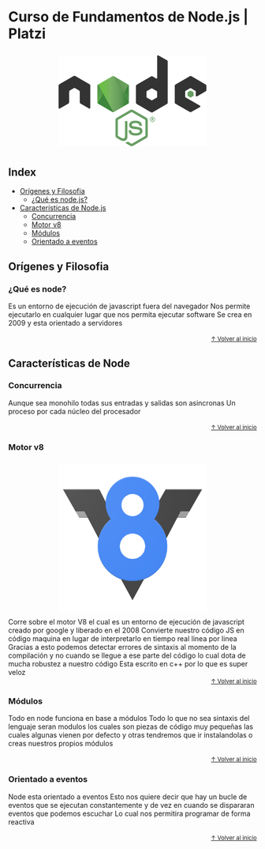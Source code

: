 # Curso de Fundamentos de Node.js | Platzi

<div align="center" style="padding: 8px 0">
  <img src="./md/node.svg" alt="node.js" width="300">
</div>

## Index
- [Orígenes y Filosofia](#orígenes-y-filosofia)
  - [¿Qué es node.js?](#qué-es-node)
- [Características de Node.js](#características-de-node)
  - [Concurrencia](#concurrencia)
  - [Motor v8](#motor-v8)
  - [Módulos](#módulos)
  - [Orientado a eventos](#orientado-a-eventos)

## Orígenes y Filosofia

### ¿Qué es node?
Es un entorno de ejecución de javascript fuera del navegador
Nos permite ejecutarlo en cualquier lugar que nos permita ejecutar software
Se crea en 2009 y esta orientado a servidores

<div align="right">
  <small><a href="#index">↑ Volver al inicio</a></small>
</div>

## Características de Node

### Concurrencia
Aunque sea monohilo todas sus entradas y salidas son asincronas
Un proceso por cada núcleo del procesador

<div align="right">
  <small><a href="#index">↑ Volver al inicio</a></small>
</div>

### Motor v8
<div align="center" style="padding: 8px 0">
  <img src="./md/v8.png" alt="v8" width="300">
</div>
Corre sobre el motor V8 el cual es un entorno de ejecución de javascript
creado por google y liberado en el 2008
Convierte nuestro código JS en código maquina en lugar de interpretarlo en tiempo real linea por linea
Gracias a esto podemos detectar errores de sintaxis al momento de la compilación y no cuando se llegue a ese parte del código lo cual dota de mucha robustez a nuestro código
Esta escrito en c++ por lo que es super veloz

<div align="right">
  <small><a href="#index">↑ Volver al inicio</a></small>
</div>

### Módulos
Todo en node funciona en base a módulos
Todo lo que no sea sintaxis del lenguaje seran modulos
los cuales son piezas de código muy pequeñas
las cuales algunas vienen por defecto y otras tendremos que ir instalandolas
o creas nuestros propios módulos

<div align="right">
  <small><a href="#index">↑ Volver al inicio</a></small>
</div>

### Orientado a eventos
Node esta orientado a eventos
Esto nos quiere decir que hay un bucle de eventos que se ejecutan constantemente y de vez en cuando se dispararan eventos que podemos escuchar
Lo cual nos permitira programar de forma reactiva

<div align="right">
  <small><a href="#index">↑ Volver al inicio</a></small>
</div>